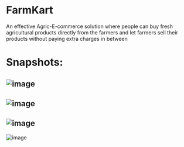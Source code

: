 # FarmKart
An effective Agric-E-commerce solution where people can buy fresh agricultural products directly from the farmers and let farmers sell their products without paying extra charges in between

# Snapshots:
![image](https://user-images.githubusercontent.com/82045730/233515293-3118da08-e659-463d-9efd-a4444f5653dc.png)
-
![image](https://user-images.githubusercontent.com/82045730/233515798-8beb09da-26d7-4cd5-a04b-b331d48452b6.png)
-
![image](https://user-images.githubusercontent.com/82045730/233515551-72af88dc-db5d-45fa-853c-79df019e1944.png)
-
![image](https://user-images.githubusercontent.com/82045730/233515638-e1bd801d-f5f8-497a-b1e6-39bab4200e74.png)
